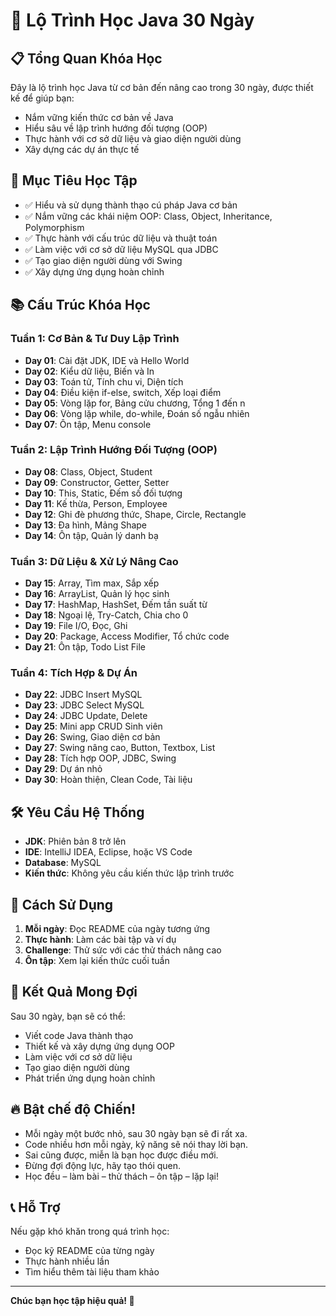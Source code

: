 ﻿# 🚀 Lộ Trình Học Java 30 Ngày

## 📋 Tổng Quan Khóa Học

Đây là lộ trình học Java từ cơ bản đến nâng cao trong 30 ngày, được thiết kế để giúp bạn:
- Nắm vững kiến thức cơ bản về Java
- Hiểu sâu về lập trình hướng đối tượng (OOP)
- Thực hành với cơ sở dữ liệu và giao diện người dùng
- Xây dựng các dự án thực tế

## 🎯 Mục Tiêu Học Tập

- ✅ Hiểu và sử dụng thành thạo cú pháp Java cơ bản
- ✅ Nắm vững các khái niệm OOP: Class, Object, Inheritance, Polymorphism
- ✅ Thực hành với cấu trúc dữ liệu và thuật toán
- ✅ Làm việc với cơ sở dữ liệu MySQL qua JDBC
- ✅ Tạo giao diện người dùng với Swing
- ✅ Xây dựng ứng dụng hoàn chỉnh

## 📚 Cấu Trúc Khóa Học

### **Tuần 1: Cơ Bản & Tư Duy Lập Trình**
- **Day 01**: Cài đặt JDK, IDE và Hello World
- **Day 02**: Kiểu dữ liệu, Biến và In
- **Day 03**: Toán tử, Tính chu vi, Diện tích
- **Day 04**: Điều kiện if-else, switch, Xếp loại điểm
- **Day 05**: Vòng lặp for, Bảng cửu chương, Tổng 1 đến n
- **Day 06**: Vòng lặp while, do-while, Đoán số ngẫu nhiên
- **Day 07**: Ôn tập, Menu console

### **Tuần 2: Lập Trình Hướng Đối Tượng (OOP)**
- **Day 08**: Class, Object, Student
- **Day 09**: Constructor, Getter, Setter
- **Day 10**: This, Static, Đếm số đối tượng
- **Day 11**: Kế thừa, Person, Employee
- **Day 12**: Ghi đè phương thức, Shape, Circle, Rectangle
- **Day 13**: Đa hình, Mảng Shape
- **Day 14**: Ôn tập, Quản lý danh bạ

### **Tuần 3: Dữ Liệu & Xử Lý Nâng Cao**
- **Day 15**: Array, Tìm max, Sắp xếp
- **Day 16**: ArrayList, Quản lý học sinh
- **Day 17**: HashMap, HashSet, Đếm tần suất từ
- **Day 18**: Ngoại lệ, Try-Catch, Chia cho 0
- **Day 19**: File I/O, Đọc, Ghi
- **Day 20**: Package, Access Modifier, Tổ chức code
- **Day 21**: Ôn tập, Todo List File

### **Tuần 4: Tích Hợp & Dự Án**
- **Day 22**: JDBC Insert MySQL
- **Day 23**: JDBC Select MySQL
- **Day 24**: JDBC Update, Delete
- **Day 25**: Mini app CRUD Sinh viên
- **Day 26**: Swing, Giao diện cơ bản
- **Day 27**: Swing nâng cao, Button, Textbox, List
- **Day 28**: Tích hợp OOP, JDBC, Swing
- **Day 29**: Dự án nhỏ
- **Day 30**: Hoàn thiện, Clean Code, Tài liệu

## 🛠️ Yêu Cầu Hệ Thống

- **JDK**: Phiên bản 8 trở lên
- **IDE**: IntelliJ IDEA, Eclipse, hoặc VS Code
- **Database**: MySQL
- **Kiến thức**: Không yêu cầu kiến thức lập trình trước

## 📖 Cách Sử Dụng

1. **Mỗi ngày**: Đọc README của ngày tương ứng
2. **Thực hành**: Làm các bài tập và ví dụ
3. **Challenge**: Thử sức với các thử thách nâng cao
4. **Ôn tập**: Xem lại kiến thức cuối tuần

## 🎯 Kết Quả Mong Đợi

Sau 30 ngày, bạn sẽ có thể:
- Viết code Java thành thạo
- Thiết kế và xây dựng ứng dụng OOP
- Làm việc với cơ sở dữ liệu
- Tạo giao diện người dùng
- Phát triển ứng dụng hoàn chỉnh


## 🔥 Bật chế độ Chiến!

- Mỗi ngày một bước nhỏ, sau 30 ngày bạn sẽ đi rất xa.
- Code nhiều hơn mỗi ngày, kỹ năng sẽ nói thay lời bạn.
- Sai cũng được, miễn là bạn học được điều mới.
- Đừng đợi động lực, hãy tạo thói quen.
- Học đều – làm bài – thử thách – ôn tập – lặp lại!

## 📞 Hỗ Trợ

Nếu gặp khó khăn trong quá trình học:
- Đọc kỹ README của từng ngày
- Thực hành nhiều lần
- Tìm hiểu thêm tài liệu tham khảo

---

**Chúc bạn học tập hiệu quả! 🎉**
